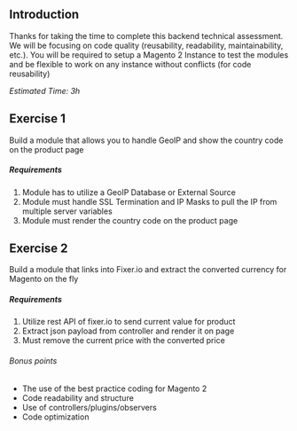 Introduction
---
Thanks for taking the time to complete this backend technical assessment. We will be focusing on code quality (reusability, readability, maintainability, etc.). You will be required to setup a Magento 2 Instance to test the modules and be flexible to work on any instance without conflicts (for code reusability)

*Estimated Time: 3h* 

Exercise 1
---
Build a module that allows you to handle GeoIP and show the country code on the product page

##### Requirements
1. Module has to utilize a GeoIP Database or External Source
2. Module must handle SSL Termination and IP Masks to pull the IP from multiple server variables
3. Module must render the country code on the product page

Exercise 2
---
Build a module that links into Fixer.io and extract the converted currency for Magento on the fly 

##### Requirements
1. Utilize rest API of fixer.io to send current value for product
2. Extract json payload from controller and render it on page
3. Must remove the current price with the converted price

###### Bonus points
* The use of the best practice coding for Magento 2
* Code readability and structure
* Use of controllers/plugins/observers
* Code optimization
